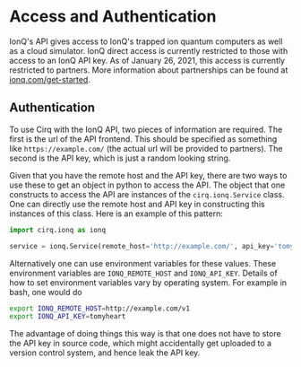 # Access and Authentication

IonQ's API gives access to IonQ's trapped ion quantum computers as well as a cloud simulator.
IonQ direct access is currently restricted to those with access to an IonQ API key.
As of January 26, 2021, this access is currently restricted to partners. More information
about partnerships can be found at [ionq.com/get-started](https://ionq.com/get-started).

## Authentication

To use Cirq with the IonQ API, two pieces of information are required.  The first is the
url of the API frontend.  This should be specified as something like `https://example.com/`
(the actual url will be provided to partners). The second is the API key, which is just a
random looking string.

Given that you have the remote host and the API key, there are two ways to use these to
get an object in python to access the API. The object that one constructs to access
the API are instances of the `cirq.ionq.Service` class. One can directly use the remote host
and API key in constructing this instances of this class. Here is an example of this pattern:
```python
import cirq.ionq as ionq

service = ionq.Service(remote_host='http://example.com/', api_key='tomyheart')
```

Alternatively one can use environment variables for these values. These environment variables
are `IONQ_REMOTE_HOST` and `IONQ_API_KEY`.  Details of how to set environment variables vary
by operating system.  For example in bash, one would do
```bash
export IONQ_REMOTE_HOST=http://example.com/v1
export IONQ_API_KEY=tomyheart
```
The advantage of doing things this way is that one does not have to store the API key in
source code, which might accidentally get uploaded to a version control system, and hence
leak the API key.
